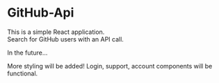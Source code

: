 # GitHub-Api
This is a simple React application.  
Search for GitHub users with an API call.

In the future...

More styling will be added!
Login, support, account components will be functional.
